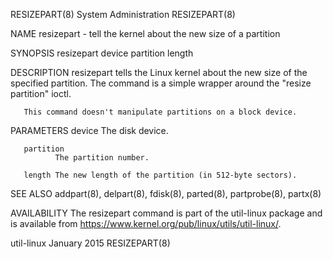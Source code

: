 RESIZEPART(8)                                                                               System Administration                                                                               RESIZEPART(8)

NAME
       resizepart - tell the kernel about the new size of a partition

SYNOPSIS
       resizepart device partition length

DESCRIPTION
       resizepart tells the Linux kernel about the new size of the specified partition.  The command is a simple wrapper around the "resize partition" ioctl.

       This command doesn't manipulate partitions on a block device.

PARAMETERS
       device The disk device.

       partition
              The partition number.

       length The new length of the partition (in 512-byte sectors).

SEE ALSO
       addpart(8), delpart(8), fdisk(8), parted(8), partprobe(8), partx(8)

AVAILABILITY
       The resizepart command is part of the util-linux package and is available from https://www.kernel.org/pub/linux/utils/util-linux/.

util-linux                                                                                       January 2015                                                                                   RESIZEPART(8)
